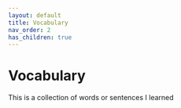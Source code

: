 ```yaml
---
layout: default
title: Vocabulary
nav_order: 2
has_children: true
---
```


# Vocabulary
This is a collection of words or sentences I learned
